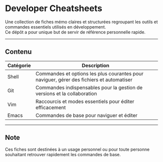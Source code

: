 # Developer Cheatsheets

Une collection de fiches mémo claires et structurées regroupant les outils et commandes essentiels utilisés en développement.  
Ce dépôt a pour unique but de servir de référence personnelle rapide.

---

## Contenu

| Catégorie | Description |
|-----------|-------------|
| Shell     | Commandes et options les plus courantes pour naviguer, gérer des fichiers et automatiser |
| Git       | Commandes indispensables pour la gestion de versions et la collaboration |
| Vim       | Raccourcis et modes essentiels pour éditer efficacement |
| Emacs     | Commandes de base pour naviguer et éditer |

---

## Note

Ces fiches sont destinées à un usage personnel ou pour toute personne souhaitant retrouver rapidement les commandes de base.
